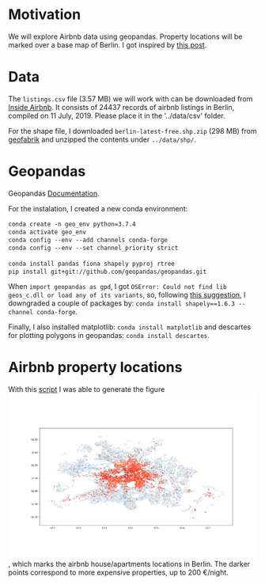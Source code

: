 # Motivation

We will explore Airbnb data using geopandas. Property locations will be marked over a base map of Berlin. I got inspired by [this post](https://towardsdatascience.com/geopandas-101-plot-any-data-with-a-latitude-and-longitude-on-a-map-98e01944b972).

# Data

The `listings.csv` file (3.57 MB) we will work with can be downloaded from [Inside Airbnb](http://data.insideairbnb.com/germany/be/berlin/2019-07-11/visualisations/listings.csv). It consists of 24437 records of airbnb listings in Berlin, compiled on 11 July, 2019. Please place it in the '../data/csv' folder.

For the shape file, I downloaded `berlin-latest-free.shp.zip` (298 MB) from [geofabrik](http://download.geofabrik.de/europe/germany/berlin.html) and unzipped the contents under `../data/shp/`.

# Geopandas

Geopandas [Documentation](http://geopandas.org/index.html).

For the instalation, I created a new conda environment:

```shell
conda create -n geo_env python=3.7.4
conda activate geo_env
conda config --env --add channels conda-forge
conda config --env --set channel_priority strict

conda install pandas fiona shapely pyproj rtree
pip install git+git://github.com/geopandas/geopandas.git
```

When `import geopandas as gpd`, I got `OSError: Could not find lib geos_c.dll or load any of its variants`, so, following [this suggestion](https://github.com/conda-forge/shapely-feedstock/issues/55#issuecomment-529308668), I downgraded a couple of packages by: `conda install shapely==1.6.3 --channel conda-forge`.

Finally, I also installed matplotlib: `conda install matplotlib` and descartes for plotting polygons in geopandas: `conda install descartes`.

# Airbnb property locations

With this [script](../scripts/airbnb_geopandas.py) I was able to generate the figure ![](../figures/airbnb_geopandas_5_200.png), which marks the airbnb house/apartments locations in Berlin. The darker points correspond to more expensive properties, up to 200 €/night.
